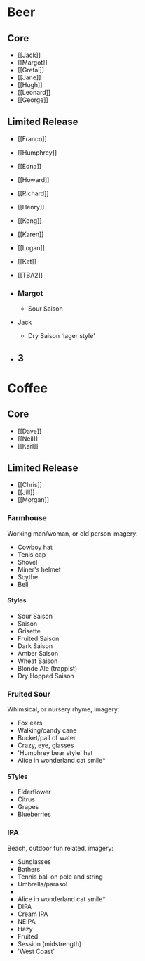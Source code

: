 # Beer
## Core
- [[Jack]]
- [[Margot]]
- [[Gretal]]
- [[Jane]]
- [[Hugh]]
- [[Leonard]]
- [[George]]

## Limited Release
- [[Franco]]
- [[Humphrey]]
- [[Edna]]
- [[Howard]]
- [[Richard]]
- [[Henry]]
- [[Kong]]
- [[Karen]]
- [[Logan]]
- [[Kat]]
- [[TBA2]]

- ### Margot
	- Sour Saison
- Jack
	- Dry Saison 'lager style'
- 3
	- 
# Coffee
## Core
- [[Dave]]
- [[Neil]]
- [[Karl]]

## Limited Release
- [[Chris]]
- [[Jill]]
- [[Morgan]]


### Farmhouse
Working man/woman, or old person imagery: 
- Cowboy hat
- Tenis cap
- Shovel
- Miner's helmet
- Scythe
- Bell

#### Styles
- Sour Saison
- Saison
- Grisette
- Fruited Saison
- Dark Saison
- Amber Saison
- Wheat Saison
- Blonde Ale (trappist)
- Dry Hopped Saison

### Fruited Sour
Whimsical, or nursery rhyme, imagery:
- Fox ears
- Walking/candy cane
- Bucket/pail of water
- Crazy, eye, glasses
- 'Humphrey bear style' hat
- Alice in wonderland cat smile*

#### STyles
- Elderflower
- Citrus
- Grapes
- Blueberries

### IPA
Beach, outdoor fun related, imagery:
- Sunglasses
- Bathers
- Tennis ball on pole and string
- Umbrella/parasol
- 
- Alice in wonderland cat smile*
- DIPA
- Cream IPA
- NEIPA
- Hazy
- Fruited
- Session (midstrength)
- 'West Coast'